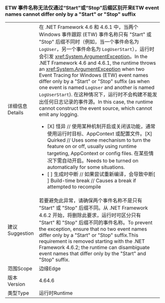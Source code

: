 ### <a name="etw-event-names-cannot-differ-only-by-a-start-or-stop-suffix"></a><span data-ttu-id="09f1a-101">ETW 事件名称无法仅通过“Start”或“Stop”后缀区别开来</span><span class="sxs-lookup"><span data-stu-id="09f1a-101">ETW event names cannot differ only by a "Start" or "Stop" suffix</span></span>

|   |   |
|---|---|
|<span data-ttu-id="09f1a-102">详细信息</span><span class="sxs-lookup"><span data-stu-id="09f1a-102">Details</span></span>|<span data-ttu-id="09f1a-103">在 .NET Framework 4.6 和 4.6.1 中，当两个 Windows 事件跟踪 (ETW) 事件名称只有 &quot;Start&quot; 或 &quot;Stop&quot; 后缀不同时（例如，当一个事件命名为 <code>LogUser</code>，另一个事件命名为 <code>LogUserStart</code>），运行时会引发 <xref:System.ArgumentException>。</span><span class="sxs-lookup"><span data-stu-id="09f1a-103">In the .NET Framework 4.6 and 4.6.1, the runtime throws an <xref:System.ArgumentException> when two Event Tracing for Windows (ETW) event names differ only by a &quot;Start&quot; or &quot;Stop&quot; suffix (as when one event is named <code>LogUser</code> and another is named <code>LogUserStart</code>).</span></span> <span data-ttu-id="09f1a-104">在这种情况下，运行时不会构建不能发出任何日志记录的事件源。</span><span class="sxs-lookup"><span data-stu-id="09f1a-104">In this case, the runtime cannot construct the event source, which cannot emit any logging.</span></span><ul><li><span data-ttu-id="09f1a-105">[X] 怪异 // 使用某种机制开启或关闭该功能，通常使用运行时目标、AppContext 或配置文件。</span><span class="sxs-lookup"><span data-stu-id="09f1a-105">[X] Quirked // Uses some mechanism to turn the feature on or off, usually using runtime targeting, AppContext or config files.</span></span> <span data-ttu-id="09f1a-106">在某些情况下需自动开启。</span><span class="sxs-lookup"><span data-stu-id="09f1a-106">Needs to be turned on automatically for some situations.</span></span></li><li><span data-ttu-id="09f1a-107">[ ] 生成时中断 // 如果尝试重新编译，会导致中断</span><span class="sxs-lookup"><span data-stu-id="09f1a-107">[ ] Build-time break // Causes a break if attempted to recompile</span></span></li></ul>|
|<span data-ttu-id="09f1a-108">建议</span><span class="sxs-lookup"><span data-stu-id="09f1a-108">Suggestion</span></span>|<span data-ttu-id="09f1a-109">若要避免此异常，请确保两个事件名称不是只有 &quot;Start&quot; 或 &quot;Stop&quot; 后缀不同。从 .NET Framework 4.6.2 开始，将删除此要求，运行时可区分只有 &quot;Start&quot; 和 &quot;Stop&quot; 后缀不同的事件名称。</span><span class="sxs-lookup"><span data-stu-id="09f1a-109">To prevent the exception, ensure that no two event names differ only by a &quot;Start&quot; or &quot;Stop&quot; suffix.This requirement is removed starting with the .NET Framework 4.6.2; the runtime can disambiguate event names that differ only by the &quot;Start&quot; and &quot;Stop&quot; suffix.</span></span>|
|<span data-ttu-id="09f1a-110">范围</span><span class="sxs-lookup"><span data-stu-id="09f1a-110">Scope</span></span>|<span data-ttu-id="09f1a-111">边缘</span><span class="sxs-lookup"><span data-stu-id="09f1a-111">Edge</span></span>|
|<span data-ttu-id="09f1a-112">版本</span><span class="sxs-lookup"><span data-stu-id="09f1a-112">Version</span></span>|<span data-ttu-id="09f1a-113">4.6</span><span class="sxs-lookup"><span data-stu-id="09f1a-113">4.6</span></span>|
|<span data-ttu-id="09f1a-114">类型</span><span class="sxs-lookup"><span data-stu-id="09f1a-114">Type</span></span>|<span data-ttu-id="09f1a-115">运行时</span><span class="sxs-lookup"><span data-stu-id="09f1a-115">Runtime</span></span>|

